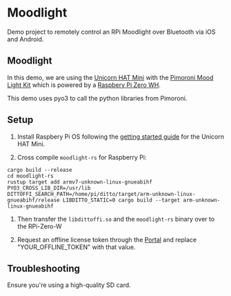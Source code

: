 # Moodlight

Demo project to remotely control an RPi Moodlight over Bluetooth via iOS and Android.

## Moodlight

In this demo, we are using the [Unicorn HAT Mini](https://learn.pimoroni.com/article/getting-started-with-unicorn-hat-mini) with the [Pimoroni Mood Light Kit](https://shop.pimoroni.com/products/mood-light-pi-zero-w-project-kit?variant=38477389450) which is powered by a [Raspbery Pi Zero WH](https://shop.pimoroni.com/products/raspberry-pi-zero-w?variant=39458414264403).

This demo uses pyo3 to call the python libraries from Pimoroni.

## Setup

1. Install Raspbery Pi OS following the [getting started guide](https://learn.pimoroni.com/article/getting-started-with-unicorn-hat-mini) for the Unicorn HAT Mini.

1. Cross compile `moodlight-rs` for Raspberry Pi:

```
cargo build --release
cd moodlight-rs
rustup target add armv7-unknown-linux-gnueabihf
PYO3_CROSS_LIB_DIR=/usr/lib DITTOFFI_SEARCH_PATH=/home/pi/ditto/target/arm-unknown-linux-gnueabihf/release LIBDITTO_STATIC=0 cargo build --target arm-unknown-linux-gnueabihf
```

1. Then transfer the `libdittoffi.so` and the `moodlight-rs` binary over to the RPi-Zero-W

1. Request an offline license token through the [Portal](https://portal.ditto.live) and replace "YOUR_OFFLINE_TOKEN" with that value.

## Troubleshooting

Ensure you're using a high-quality SD card.
